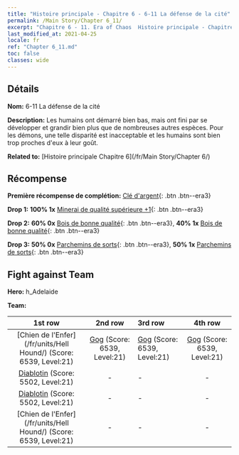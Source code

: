 ```yaml
---
title: "Histoire principale - Chapitre 6 - 6-11 La défense de la cité"
permalink: /Main Story/Chapter 6_11/
excerpt: "Chapitre 6 - 11. Era of Chaos  Histoire principale - Chapitre 6_11. 6-11 La défense de la cité"
last_modified_at: 2021-04-25
locale: fr
ref: "Chapter 6_11.md"
toc: false
classes: wide
---
```


## Détails

 **Nom:** 6-11 La défense de la cité

 **Description:** Les humains ont démarré bien bas, mais ont fini par se développer et grandir bien plus que de nombreuses autres espèces. Pour les démons, une telle disparité est inacceptable et les humains sont bien trop proches d'eux à leur goût.

 **Related to:** [Histoire principale Chapitre 6](/fr/Main Story/Chapter 6/)

## Récompense

 **Première récompense de complétion:** [Clé d'argent](/ItemsFR/con_693/){: .btn .btn--era3}

 **Drop 1:** **100% 1x** [Minerai de qualité supérieure +1](/ItemsFR/mat_19/){: .btn .btn--era3}

 **Drop 2:** **60% 0x** [Bois de bonne qualité](/ItemsFR/mat_13/){: .btn .btn--era3}, **40% 1x** [Bois de bonne qualité](/ItemsFR/mat_13/){: .btn .btn--era3}

 **Drop 3:** **50% 0x** [Parchemins de sorts](/ItemsFR/con_694/){: .btn .btn--era3}, **50% 1x** [Parchemins de sorts](/ItemsFR/con_694/){: .btn .btn--era3}


## Fight against Team
 **Hero:** h_Adelaide

 **Team:**


  | 1st row | 2nd row | 3rd row | 4th row |
  |:----:|:----:|:----|:----:|
  | [Chien de l'Enfer](/fr/units/Hell Hound/) (Score: 6539, Level:21)  | [Gog](/fr/units/Gog/) (Score: 6539, Level:21)  | [Gog](/fr/units/Gog/) (Score: 6539, Level:21)  | [Gog](/fr/units/Gog/) (Score: 6539, Level:21)  |
  | [Diablotin](/fr/units/Imp/) (Score: 5502, Level:21)  | - | - | - |
  | [Diablotin](/fr/units/Imp/) (Score: 5502, Level:21)  | - | - | - |
  | [Chien de l'Enfer](/fr/units/Hell Hound/) (Score: 6539, Level:21)  | - | - | - |


